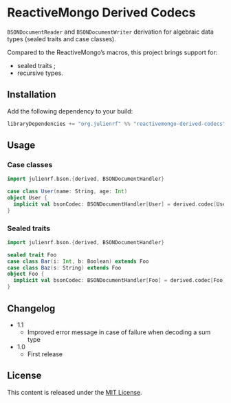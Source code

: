 # ReactiveMongo Derived Codecs

`BSONDocumentReader` and `BSONDocumentWriter` derivation for algebraic data types (sealed traits and case classes).

Compared to the ReactiveMongo’s macros, this project brings support for:
- sealed traits ;
- recursive types.

## Installation

Add the following dependency to your build:

~~~ scala
libraryDependencies += "org.julienrf" %% "reactivemongo-derived-codecs" % "1.1"
~~~

## Usage

### Case classes

~~~ scala
import julienrf.bson.{derived, BSONDocumentHandler}

case class User(name: String, age: Int)
object User {
  implicit val bsonCodec: BSONDocumentHandler[User] = derived.codec[User]
}
~~~

### Sealed traits

~~~ scala
import julienrf.bson.{derived, BSONDocumentHandler}

sealed trait Foo
case class Bar(i: Int, b: Boolean) extends Foo
case class Baz(s: String) extends Foo
object Foo {
  implicit val bsonCodec: BSONDocumentHandler[Foo] = derived.codec[Foo]
}
~~~

## Changelog

- 1.1
    - Improved error message in case of failure when decoding a sum type
- 1.0
    - First release

## License

This content is released under the [MIT License](http://opensource.org/licenses/mit-license.php).
